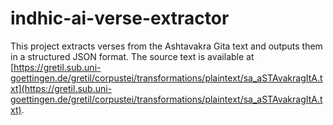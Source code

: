 # indhic-ai-verse-extractor
This project extracts verses from the Ashtavakra Gita text and outputs them in a structured JSON format. The source text is available at [https://gretil.sub.uni-goettingen.de/gretil/corpustei/transformations/plaintext/sa_aSTAvakragItA.txt](https://gretil.sub.uni-goettingen.de/gretil/corpustei/transformations/plaintext/sa_aSTAvakragItA.txt).
